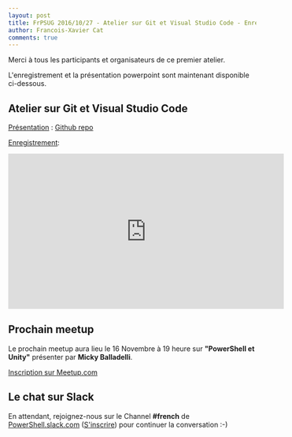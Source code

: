 ```yaml
---
layout: post
title: FrPSUG 2016/10/27 - Atelier sur Git et Visual Studio Code - Enregistrement, présentation et scripts
author: Francois-Xavier Cat
comments: true
---
```


Merci à tous les participants et organisateurs de ce premier atelier.

L'enregistrement et la présentation powerpoint sont maintenant disponible ci-dessous.

## Atelier sur Git et Visual Studio Code

<u>Présentation</u> : [Github repo](https://github.com/FrPSUG/Presentations/)

<u>Enregistrement</u>:
<iframe width="560" height="315" src="https://www.youtube.com/embed/XTylo_RW8Fg" frameborder="0" allowfullscreen></iframe>


## Prochain meetup
Le prochain meetup aura lieu le 16 Novembre à 19 heure sur <b>"PowerShell et Unity"</b> présenter par <b>Micky Balladelli</b>.

[Inscription sur Meetup.com](https://www.meetup.com/fr-FR/FrenchPSUG/events/232810944/)

## Le chat sur Slack

En attendant, rejoignez-nous sur le Channel <b>#french</b> de <a href="https://powershell.slack.com/Slack">PowerShell.slack.com</a>  (<a href="http://slack.poshcode.org/">S'inscrire</a>) pour continuer la conversation :-)
